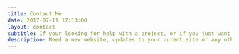 ```yaml
---
title: Contact Me
date: 2017-07-11 17:13:00
layout: contact
subtitle: If your looking for help with a project, or if you just want to chat!
description: Need a new website, updates to your curent site or any other programming troubles? Give me a shout and we'll see what I can do!
---
```

